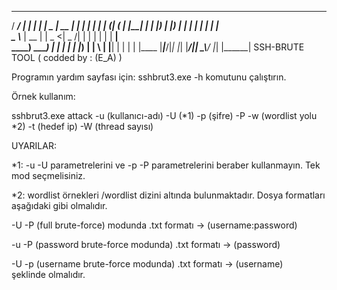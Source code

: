    _____ _____ _    _   ____  _____  _    _ _______ ______ 
  / ____/ ____| |  | | |  _ \|  __ \| |  | |__   __|  ____|
 | (___| (___ | |__| | | |_) | |__) | |  | |  | |  | |__   
  \___ \\___ \|  __  | |  _ <|  _  /| |  | |  | |  |  __|  
  ____) ____) | |  | | | |_) | | \ \| |__| |  | |  | |____ 
 |_____|_____/|_|  |_| |____/|_|  \_\\____/   |_|  |______|  SSH-BRUTE TOOL ( codded by : (E_A) )

Programın yardım sayfası için: sshbrut3.exe  -h komutunu çalıştırın.

Örnek kullanım:

sshbrut3.exe attack -u (kullanıcı-adı) -U (*1) -p (şifre) -P -w (wordlist yolu *2)  -t (hedef ip) -W (thread sayısı)


UYARILAR: 

*1: -u -U parametrelerini ve -p -P parametrelerini beraber kullanmayın. Tek mod seçmelisiniz.

*2: wordlist örnekleri /wordlist dizini altında bulunmaktadır. Dosya formatları aşağıdaki gibi olmalıdır.

-U -P (full brute-force) modunda .txt formatı -> (username:password)

-u -P (password brute-force modunda) .txt formatı -> (password)

-U -p (username brute-force modunda) .txt formatı -> (username)  
şeklinde olmalıdır.

